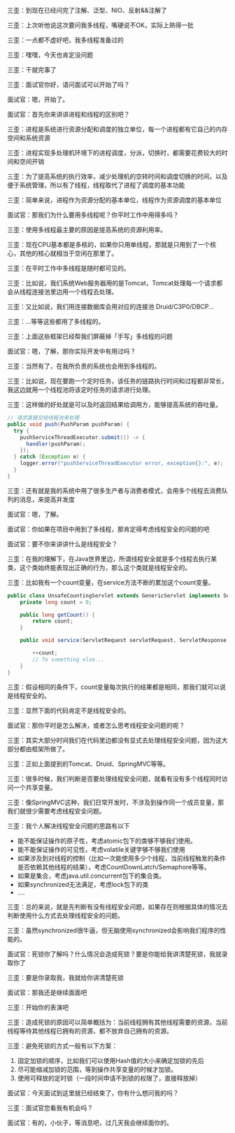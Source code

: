 三歪：到现在已经问完了注解、泛型、NIO、反射&&注解了

三歪：上次听他说这次要问我多线程，嘴硬说不OK，实际上熟得一批

三歪：一点都不虚好吧，我多线程准备过的

三歪：嘿嘿，今天也肯定没问题

三歪：干就完事了



三歪：面试官你好，请问面试可以开始了吗？

面试官：嗯，开始了。

面试官：首先你来讲讲进程和线程的区别吧？

三歪：进程是系统进行资源分配和调度的独立单位，每一个进程都有它自己的内存空间和系统资源



三歪：进程实现多处理机环境下的进程调度，分派，切换时，都需要花费较大的时间和空间开销



三歪：为了提高系统的执行效率，减少处理机的空转时间和调度切换的时间，以及便于系统管理，所以有了线程，线程取代了进程了调度的基本功能



三歪：简单来说，进程作为资源分配的基本单位，线程作为资源调度的基本单位



面试官：那我们为什么要用多线程呢？你平时工作中用得多吗？



三歪：使用多线程最主要的原因是提高系统的资源利用率。



三歪：现在CPU基本都是多核的，如果你只用单线程，那就是只用到了一个核心，其他的核心就相当于空闲在那里了。



三歪：在平时工作中多线程是随时都可见的。



三歪：比如说，我们系统Web服务器用的是Tomcat，Tomcat处理每一个请求都会从线程连接池里边用一个线程去处理。



三歪：又比如说，我们用连接数据库会用对应的连接池 Druid/C3P0/DBCP...



三歪：...等等这些都用了多线程的。



三歪：上面这些框架已经帮我们屏蔽掉「手写」多线程的问题



面试官：嗯，了解，那你实际开发中有用过吗？



三歪：当然有了，在我所负责的系统也会用到多线程的。



三歪：比如说，现在要跑一个定时任务，该任务的链路执行时间和过程都非常长，我这边就用一个线程池将该定时任务的请求进行处理。



三歪：这样做的好处就是可以及时返回结果给调用方，能够提高系统的吞吐量。

```java
// 请求直接交给线程池来处理
public void push(PushParam pushParam) {
  try {
    pushServiceThreadExecutor.submit(() -> {
      handler(pushParam);
    });
  } catch (Exception e) {
    logger.error("pushServiceThreadExecutor error, exception{}:", e);
  }
}
```



三歪：还有就是我的系统中用了很多生产者与消费者模式，会用多个线程去消费队列的消息，来提高并发度



面试官：嗯，了解。

面试官：你如果在项目中用到了多线程，那肯定得考虑线程安全的问题的吧

面试官：要不你来讲讲什么是线程安全？



三歪：在我的理解下，在Java世界里边，所谓线程安全就是多个线程去执行某类，这个类始终能表现出正确的行为，那么这个类就是线程安全的。



三歪：比如我有一个count变量，在service方法不断的累加这个count变量。

```java
public class UnsafeCountingServlet extends GenericServlet implements Servlet {
    private long count = 0;

    public long getCount() {
        return count;
    }

    public void service(ServletRequest servletRequest, ServletResponse servletResponse) throws ServletException, IOException {

        ++count;
        // To something else...
    }
}
```



三歪：假设相同的条件下，count变量每次执行的结果都是相同，那我们就可以说是线程安全的。



三歪：显然下面的代码肯定不是线程安全的。





面试官：那你平时是怎么解决，或者怎么思考线程安全问题的呢？



三歪：其实大部分时间我们在代码里边都没有显式去处理线程安全问题，因为这大部分都由框架所做了。



三歪：正如上面提到的Tomcat、Druid、SpringMVC等等。



三歪：很多时候，我们判断是否要处理线程安全问题，就看有没有多个线程同时访问一个共享变量。



三歪：像SpringMVC这种，我们日常开发时，不涉及到操作同一个成员变量，那我们就很少需要考虑线程安全问题。



三歪：我个人解决线程安全问题的思路有以下

- 能不能保证操作的原子性，考虑atomic包下的类够不够我们使用。
- 能不能保证操作的可见性，考虑volatile关键字够不够我们使用
- 如果涉及到对线程的控制（比如一次能使用多少个线程，当前线程触发的条件是否依赖其他线程的结果），考虑CountDownLatch/Semaphore等等。
- 如果是集合，考虑java.util.concurrent包下的集合类。
- 如果synchronized无法满足，考虑lock包下的类
- ....



三歪：总的来说，就是先判断有没有线程安全问题，如果存在则根据具体的情况去判断使用什么方式去处理线程安全的问题。



三歪：虽然synchronized很牛逼，但无脑使用synchronized会影响我们程序的性能的。





面试官：死锁你了解吗？什么情况会造成死锁？要是你能给我讲清楚死锁，我就录取你了



三歪：要是你录取我，我就给你讲清楚死锁



面试官：那我还是继续面面吧



三歪：开始你的表演吧



三歪：造成死锁的原因可以简单概括为：当前线程拥有其他线程需要的资源，当前线程等待其他线程已拥有的资源，都不放弃自己拥有的资源。



三歪：避免死锁的方式一般有以下方案：

1. 固定加锁的顺序，比如我们可以使用Hash值的大小来确定加锁的先后
2. 尽可能缩减加锁的范围，等到操作共享变量的时候才加锁。
3. 使用可释放的定时锁（一段时间申请不到锁的权限了，直接释放掉）



面试官：今天面试到这里就已经结束了，你有什么想问我的吗？

三歪：面试官您看我有机会吗？

面试官：有的，小伙子，等消息吧，过几天我会继续面你的。


